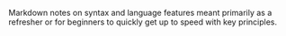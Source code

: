 Markdown notes on syntax and language features meant primarily as a refresher or for beginners to quickly get up to speed with key principles.
